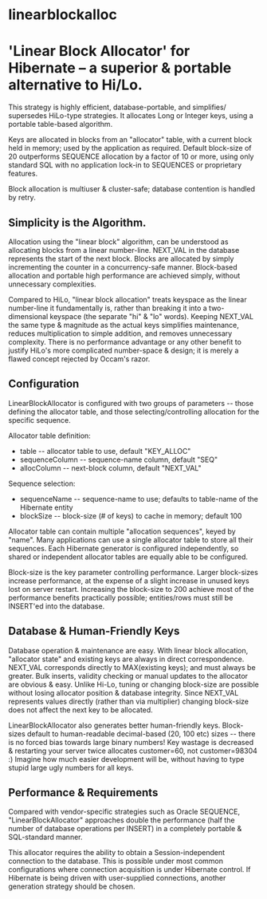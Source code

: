 # linearblockalloc
'Linear Block Allocator' for Hibernate – a superior &amp; portable alternative to Hi/Lo.
=========

This strategy is highly efficient, database-portable, and simplifies/ supersedes HiLo-type strategies. It allocates Long or Integer keys, using a portable table-based algorithm.

Keys are allocated in blocks from an "allocator" table, with a current block held in memory; used by the application as required. Default block-size of 20 outperforms SEQUENCE allocation by a factor of 10 or more, using only standard SQL with no application lock-in to SEQUENCES or proprietary features.

Block allocation is multiuser & cluster-safe; database contention is handled by retry. 

Simplicity is the Algorithm.
--------------

Allocation using the "linear block" algorithm, can be understood as allocating blocks from a linear number-line. NEXT_VAL in the database represents the start of the next block. Blocks are allocated by simply incrementing the counter in a concurrency-safe manner. Block-based allocation and portable high performance are achieved simply, without unnecessary complexities.

Compared to HiLo, "linear block allocation" treats keyspace as the linear number-line it fundamentally is, rather than breaking it into a two-dimensional keyspace (the separate "hi" & "lo" words). Keeping NEXT_VAL the same type & magnitude as the actual keys simplifies maintenance, reduces multiplication to simple addition, and removes unnecessary complexity. There is no performance advantage or any other benefit to justify HiLo's more complicated number-space & design; it is merely a flawed concept rejected by Occam's razor.

Configuration
-------------

LinearBlockAllocator is configured with two groups of parameters -- those defining the allocator table, and those selecting/controlling allocation for the specific sequence.

Allocator table definition:

- table -- allocator table to use, default "KEY_ALLOC"
- sequenceColumn -- sequence-name column, default "SEQ"
- allocColumn -- next-block column, default "NEXT_VAL"

Sequence selection:

- sequenceName -- sequence-name to use; defaults to table-name of the Hibernate entity
- blockSize -- block-size (# of keys) to cache in memory; default 100

Allocator table can contain multiple "allocation sequences", keyed by "name". Many applications can use a single allocator table to store all their sequences. Each Hibernate generator is configured independently, so shared or independent allocator tables are equally able to be configured.

Block-size is the key parameter controlling performance. Larger block-sizes increase performance, at the expense of a slight increase in unused keys lost on server restart. Increasing the block-size to 200 achieve most of the performance benefits practically possible; entities/rows must still be INSERT'ed into the database.

Database & Human-Friendly Keys
--------

Database operation & maintenance are easy. With linear block allocation, "allocator state" and existing keys are always in direct correspondence. NEXT_VAL corresponds directly to MAX(existing keys); and must always be greater. Bulk inserts, validity checking or manual updates to the allocator are obvious & easy. Unlike Hi-Lo, tuning or changing block-size are possible without losing allocator position & database integrity. Since NEXT_VAL represents values directly (rather than via multiplier) changing block-size does not affect the next key to be allocated.

LinearBlockAllocator also generates better human-friendly keys. Block-sizes default to human-readable decimal-based (20, 100 etc) sizes -- there is no forced bias towards large binary numbers! Key wastage is decreased & restarting your server twice allocates customer=60, not customer=98304 :) Imagine how much easier development will be, without having to type stupid large ugly numbers for all keys.

Performance & Requirements
------------

Compared with vendor-specific strategies such as Oracle SEQUENCE, "LinearBlockAllocator" approaches double the performance (half the number of database operations per INSERT) in a completely portable & SQL-standard manner.

This allocator requires the ability to obtain a Session-independent connection to the database. This is possible under most common configurations where connection acquisition is under Hibernate control. If Hibernate is being driven with user-supplied connections, another generation strategy should be chosen.
